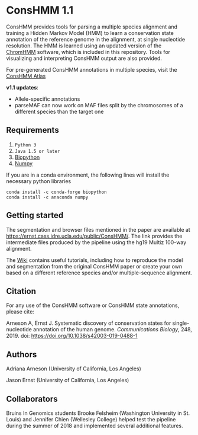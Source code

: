 # ConsHMM 1.1

ConsHMM provides tools for parsing a multiple species alignment and training a Hidden Markov Model (HMM) to learn a conservation state annotation of the reference genome in the alignment, at single nucleotide resolution. The HMM is learned using an updated version of the [ChromHMM](http://compbio.mit.edu/ChromHMM/) software, which is included in this repository. Tools for visualizing and interpreting ConsHMM output are also provided. 

For pre-generated ConsHMM annotations in multiple species, visit the [ConsHMM Atlas](http://www.biolchem.ucla.edu/labs/ernst/ConsHMMAtlas/)

**v1.1 updates**:
* Allele-specific annotations
* parseMAF can now work on MAF files split by the chromosomes of a different species than the target one

## Requirements
1. `Python 3`
2. `Java 1.5 or later`
2. [Biopython](http://biopython.org/wiki/Download)
3. [Numpy](http://www.numpy.org/)

If you are in a conda environment, the following lines will install the necessary python libraries
```
conda install -c conda-forge biopython
conda install -c anaconda numpy
```

## Getting started
The segmentation and browser files mentioned in the paper are available at https://ernst.cass.idre.ucla.edu/public/ConsHMM/. The link provides the intermediate files produced by the pipeline using the hg19 Multiz 100-way alignment.

The [Wiki](https://github.com/ernstlab/ConsHMM/wiki) contains useful tutorials, including how to reproduce the model and segmentation from the original ConsHMM paper or create your own based on a different reference species and/or multiple-sequence alignment.

## Citation

For any use of the ConsHMM software or ConsHMM state annotations, please cite:

Arneson A, Ernst J. Systematic discovery of conservation states for single-nucleotide annotation of the human genome. *Communications Biology*, 248, 2019. doi: https://doi.org/10.1038/s42003-019-0488-1

## Authors

Adriana Arneson (University of California, Los Angeles)

Jason Ernst (University of California, Los Angeles)

## Collaborators

Bruins In Genomics students Brooke Felsheim (Washington University in St. Louis) and Jennifer Chien (Wellesley College) helped test the pipeline during the summer of 2018 and implemented several additional features.
